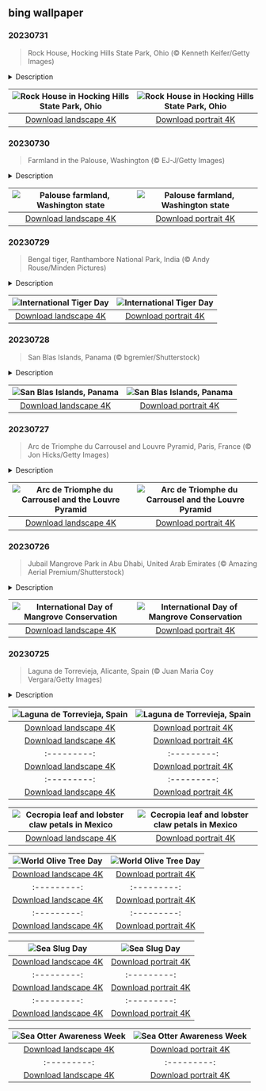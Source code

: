 ## bing wallpaper

### 20230731

> Rock House, Hocking Hills State Park, Ohio (© Kenneth Keifer/Getty Images)

<details>
<summary>Description</summary>

> Ancient and beautiful, Rock House is the only true cave in Ohio's Hocking Hills State Park. This corridor, halfway up a 150-foot cliff, was carved by erosion and has offered shelter to various dwellers over different periods. Long before European settlers arrived, the area's Native American people are believed to have used Rock House as a refuge. Small recesses in the rock walls are thought to have been used as baking ovens, while troughs gouged in the cave's floor helped them to collect water. The walls of Rock House have seven window-like openings, allowing sunlight to filter through, casting beautiful patterns inside the cave and offering cliffside views over the trees for generations of Rock House dwellers.
> 
> 
> 
> 

</details>

| ![Rock House in Hocking Hills State Park, Ohio](https://cn.bing.com/th?id=OHR.RockHouse_EN-US1852534234_UHD.jpg&pid=hp&w=400&h=224&rs=1&c=4) | ![Rock House in Hocking Hills State Park, Ohio](https://cn.bing.com/th?id=OHR.RockHouse_EN-US1852534234_1080x1920.jpg&pid=hp&w=155&h=315&rs=1&c=4) |
|:---------:|:---------:|
| [Download landscape 4K](https://cn.bing.com/th?id=OHR.RockHouse_EN-US1852534234_UHD.jpg) | [Download portrait 4K](https://cn.bing.com/th?id=OHR.RockHouse_EN-US1852534234_1080x1920.jpg) |

### 20230730

> Farmland in the Palouse, Washington (© EJ-J/Getty Images)

<details>
<summary>Description</summary>

> The Palouse region in the Pacific Northwest is known for its picturesque landscapes, agricultural heritage, and unique geological features. Those stunning hills in our homepage image were formed over tens of thousands of years, from dust and silt blown by the wind, known as loess. The Palouse's fertile soil and climate make it ideal for farming and it is known for its wheat, barley, lentils, and other crops. With its beautiful rolling hills covered in patchworks of green and golden fields, it is often compared to Italy's Tuscany region or the French countryside.
> 
> 
> 
> 

</details>

| ![Palouse farmland, Washington state](https://cn.bing.com/th?id=OHR.PalouseHills_EN-US1737990003_UHD.jpg&pid=hp&w=400&h=224&rs=1&c=4) | ![Palouse farmland, Washington state](https://cn.bing.com/th?id=OHR.PalouseHills_EN-US1737990003_1080x1920.jpg&pid=hp&w=155&h=315&rs=1&c=4) |
|:---------:|:---------:|
| [Download landscape 4K](https://cn.bing.com/th?id=OHR.PalouseHills_EN-US1737990003_UHD.jpg) | [Download portrait 4K](https://cn.bing.com/th?id=OHR.PalouseHills_EN-US1737990003_1080x1920.jpg) |

### 20230729

> Bengal tiger, Ranthambore National Park, India (© Andy Rouse/Minden Pictures)

<details>
<summary>Description</summary>

> It's International Tiger Day! A day to celebrate these magnificent animals and consider how best they can be protected. The largest wild cats in the world, all tiger species are endangered, facing challenges including habitat loss, the illegal wildlife trade, and poaching. The Bengal tiger, an iconic subspecies primarily found in India, is the star of today's image. As apex predators, Bengal tigers play a vital role in maintaining ecological balance by controlling populations of deer, wild boar, and bison. With an estimated population in the wild of between 2,500 and 3,000, tiger conservation is crucial to secure the future of this majestic species.
> 
> 
> 
> 

</details>

| ![International Tiger Day](https://cn.bing.com/th?id=OHR.TigerIndia_EN-US1594590553_UHD.jpg&pid=hp&w=400&h=224&rs=1&c=4) | ![International Tiger Day](https://cn.bing.com/th?id=OHR.TigerIndia_EN-US1594590553_1080x1920.jpg&pid=hp&w=155&h=315&rs=1&c=4) |
|:---------:|:---------:|
| [Download landscape 4K](https://cn.bing.com/th?id=OHR.TigerIndia_EN-US1594590553_UHD.jpg) | [Download portrait 4K](https://cn.bing.com/th?id=OHR.TigerIndia_EN-US1594590553_1080x1920.jpg) |

### 20230728

> San Blas Islands, Panama (© bgremler/Shutterstock)

<details>
<summary>Description</summary>

> Nestled off the northern coast of Panama, the San Blas Islands are an archipelago of more than 360 islands in the Caribbean Sea. Known for their clean, calm waters, they are the perfect place for adventure sports such as snorkeling, surfing, and diving. Staghorn and pillar coral are among the species found in coral reefs surrounding the islands, which teem with marine life. The islands are inhabited primarily by Gunas—people indigenous to Guna Yala—who preserve their way of living with vibrant, traditional clothing, thatched-roof huts known as 'bohíos,' and intricate, handcrafted mola textiles.
> 
> 
> 
> 

</details>

| ![San Blas Islands, Panama](https://cn.bing.com/th?id=OHR.SanBlasIslands_EN-US1442226155_UHD.jpg&pid=hp&w=400&h=224&rs=1&c=4) | ![San Blas Islands, Panama](https://cn.bing.com/th?id=OHR.SanBlasIslands_EN-US1442226155_1080x1920.jpg&pid=hp&w=155&h=315&rs=1&c=4) |
|:---------:|:---------:|
| [Download landscape 4K](https://cn.bing.com/th?id=OHR.SanBlasIslands_EN-US1442226155_UHD.jpg) | [Download portrait 4K](https://cn.bing.com/th?id=OHR.SanBlasIslands_EN-US1442226155_1080x1920.jpg) |

### 20230727

> Arc de Triomphe du Carrousel and Louvre Pyramid, Paris, France (© Jon Hicks/Getty Images)

<details>
<summary>Description</summary>

> Paris features an impressive stretch of parks, gardens, and monuments called the Axe historique, or historical axis, that starts at the Louvre Museum, in the city center, and extends west, ending at La Grande Arche. Today's image shows the Arc de Triomphe du Carrousel at the eastern end of the route, with the embodiment of Peace riding a chariot atop it. It shouldn't be confused with the better-known and much larger Arc de Triomphe de l'Étoile, which stands 2 miles away, halfway along the Axe historique. It's a lovely walk from one to the other, through the Jardin Des Tuileries and along the famous Avenue des Champs-Élysées. If the statue on the left side of the photo caught your eye, wave hello to King Louis XIV on horseback.
> 
> 
> 
> 

</details>

| ![Arc de Triomphe du Carrousel and the Louvre Pyramid](https://cn.bing.com/th?id=OHR.ParisLouvre_EN-US2282259448_UHD.jpg&pid=hp&w=400&h=224&rs=1&c=4) | ![Arc de Triomphe du Carrousel and the Louvre Pyramid](https://cn.bing.com/th?id=OHR.ParisLouvre_EN-US2282259448_1080x1920.jpg&pid=hp&w=155&h=315&rs=1&c=4) |
|:---------:|:---------:|
| [Download landscape 4K](https://cn.bing.com/th?id=OHR.ParisLouvre_EN-US2282259448_UHD.jpg) | [Download portrait 4K](https://cn.bing.com/th?id=OHR.ParisLouvre_EN-US2282259448_1080x1920.jpg) |

### 20230726

> Jubail Mangrove Park in Abu Dhabi, United Arab Emirates (© Amazing Aerial Premium/Shutterstock)

<details>
<summary>Description</summary>

> Natural vegetation is sparse in the United Arab Emirates, due to its hot and dry desert climate. But along its coast, mangroves have taken root. These hardy trees and shrubs are halophytes, salt-tolerant plants that can filter 90% of the salt from the seawater they live in. Despite their resilience, mangroves are threatened globally, largely due to human activity. Mangrove coverage is thought to have halved over the past 40 years, and they are dwindling much faster than forests overall. The UN has established the International Day of Mangrove Conservation, scientific funding, Global Geoparks, and World Heritage sites to try to reverse these trends. These efforts are vital; mangroves help prevent erosion and protect against storm surges, as well as providing a home for fish, crustaceans, and other wildlife.
> 
> 
> 
> 

</details>

| ![International Day of Mangrove Conservation](https://cn.bing.com/th?id=OHR.MangrovePark_EN-US2211111720_UHD.jpg&pid=hp&w=400&h=224&rs=1&c=4) | ![International Day of Mangrove Conservation](https://cn.bing.com/th?id=OHR.MangrovePark_EN-US2211111720_1080x1920.jpg&pid=hp&w=155&h=315&rs=1&c=4) |
|:---------:|:---------:|
| [Download landscape 4K](https://cn.bing.com/th?id=OHR.MangrovePark_EN-US2211111720_UHD.jpg) | [Download portrait 4K](https://cn.bing.com/th?id=OHR.MangrovePark_EN-US2211111720_1080x1920.jpg) |

### 20230725

> Laguna de Torrevieja, Alicante, Spain (© Juan Maria Coy Vergara/Getty Images)

<details>
<summary>Description</summary>

> When we encounter bodies of water in nature, we might expect hues of blue, from the pale cyan shade of lagoons to the navy blue of deep lakes. But pink water—where on Earth could that be found? At (deep breath) El Parque Natural de Las Lagunas de La Mata y Torrevieja in Alicante, Spain. Here, there are two lakes: one green and one pink, and it is the latter that you see on our homepage. The highly saline water, dotted with clusters of salt crystals, is the perfect environment for microscopic algae, which are rich in carotenes. This results in the rosy tinge that protects the algae from solar radiation. And the pink is just getting started, as the algae are eaten by tiny crustaceans, which turn pink and are then eaten by flamingos, which acquire the rosy hue as well.
> 
> 
> 
> 

</details>

| ![Laguna de Torrevieja, Spain](https://cn.bing.com/th?id=OHR.LasLagunas_EN-US2134252350_UHD.jpg&pid=hp&w=400&h=224&rs=1&c=4) | ![Laguna de Torrevieja, Spain](https://cn.bing.com/th?id=OHR.LasLagunas_EN-US2134252350_1080x1920.jpg&pid=hp&w=155&h=315&rs=1&c=4) |
|:---------:|:---------:|
| [Download landscape 4K](https://cn.bing.com/th?id=OHR.LasLagunas_EN-US2134252350_UHD.jpg) | [Download portrait 4K](https://cn.bing.com/th?id=OHR.LasLagunas_EN-US2134252350_1080x1920.jpg) |53297_UHD.jpg) | [Download portrait 4K](https://cn.bing.com/th?id=OHR.HammockDay_EN-US1639653297_1080x1920.jpg) |--------:|
| [Download landscape 4K](https://cn.bing.com/th?id=OHR.BridgeNorway_EN-US1530199433_UHD.jpg) | [Download portrait 4K](https://cn.bing.com/th?id=OHR.BridgeNorway_EN-US1530199433_1080x1920.jpg) |g.com/th?id=OHR.CastelmazzanoSunrise_EN-US9968041695_UHD.jpg) | [Download portrait 4K](https://cn.bing.com/th?id=OHR.CastelmazzanoSunrise_EN-US9968041695_1080x1920.jpg) |.BlacktipSharks_EN-US9224288033_1080x1920.jpg) |NakupendaBeach_EN-US3130365422_1080x1920.jpg&pid=hp&w=155&h=315&rs=1&c=4) |
|:---------:|:---------:|
| [Download landscape 4K](https://cn.bing.com/th?id=OHR.NakupendaBeach_EN-US3130365422_UHD.jpg) | [Download portrait 4K](https://cn.bing.com/th?id=OHR.NakupendaBeach_EN-US3130365422_1080x1920.jpg) |080x1920.jpg) |94011_1080x1920.jpg) |load landscape 4K](https://cn.bing.com/th?id=OHR.StonehengeSalisbury_EN-US1337618356_UHD.jpg) | [Download portrait 4K](https://cn.bing.com/th?id=OHR.StonehengeSalisbury_EN-US1337618356_1080x1920.jpg) | | [Download portrait 4K](https://cn.bing.com/th?id=OHR.EagleTree_EN-US8588984234_1080x1920.jpg) |d portrait 4K](https://cn.bing.com/th?id=OHR.SurfSanDiego_EN-US0761983664_1080x1920.jpg) |?id=OHR.CormorantBridge_EN-US1902862286_1080x1920.jpg) |om/th?id=OHR.AmericanWetlands_EN-US1844827155_1080x1920.jpg&pid=hp&w=155&h=315&rs=1&c=4) |
|:---------:|:---------:|
| [Download landscape 4K](https://cn.bing.com/th?id=OHR.AmericanWetlands_EN-US1844827155_UHD.jpg) | [Download portrait 4K](https://cn.bing.com/th?id=OHR.AmericanWetlands_EN-US1844827155_1080x1920.jpg) |9784_UHD.jpg) | [Download portrait 4K](https://cn.bing.com/th?id=OHR.RedPlanetDay_EN-US9693219784_1080x1920.jpg) |r claw is often cultivated as an ornamental plant for tropical gardens. Gardeners looking to attract birds love the Heliconia because its plentiful nectar draws hummingbirds to its downward-facing flowers. Those same flowers have special recognition in Bolivia as 'patujú,' the national flower, which appears on one of the country's flags.
> 
> 

</details>

| ![Cecropia leaf and lobster claw petals in Mexico](https://cn.bing.com/th?id=OHR.Cecropia_EN-US9602789937_UHD.jpg&pid=hp&w=400&h=224&rs=1&c=4) | ![Cecropia leaf and lobster claw petals in Mexico](https://cn.bing.com/th?id=OHR.Cecropia_EN-US9602789937_1080x1920.jpg&pid=hp&w=155&h=315&rs=1&c=4) |
|:---------:|:---------:|
| [Download landscape 4K](https://cn.bing.com/th?id=OHR.Cecropia_EN-US9602789937_UHD.jpg) | [Download portrait 4K](https://cn.bing.com/th?id=OHR.Cecropia_EN-US9602789937_1080x1920.jpg) |though olive trees do not grow very tall, usually no more than 30 feet, they live a very long time. One of the oldest known trees in the world, in Portugal, is believed to be 3,350 years old. Many live for millennia, their trunks growing thick and gnarled, and their branches bearing fruit century after century. As civilizations rise and fall around them, these hardy trees remain resilient and steadfast.
> 
> 

</details>

| ![World Olive Tree Day](https://cn.bing.com/th?id=OHR.OliveTreeDay_EN-US9460125670_UHD.jpg&pid=hp&w=400&h=224&rs=1&c=4) | ![World Olive Tree Day](https://cn.bing.com/th?id=OHR.OliveTreeDay_EN-US9460125670_1080x1920.jpg&pid=hp&w=155&h=315&rs=1&c=4) |
|:---------:|:---------:|
| [Download landscape 4K](https://cn.bing.com/th?id=OHR.OliveTreeDay_EN-US9460125670_UHD.jpg) | [Download portrait 4K](https://cn.bing.com/th?id=OHR.OliveTreeDay_EN-US9460125670_1080x1920.jpg) |pid=hp&w=155&h=315&rs=1&c=4) |
|:---------:|:---------:|
| [Download landscape 4K](https://cn.bing.com/th?id=OHR.MonksMound_EN-US9323884241_UHD.jpg) | [Download portrait 4K](https://cn.bing.com/th?id=OHR.MonksMound_EN-US9323884241_1080x1920.jpg) |](https://cn.bing.com/th?id=OHR.Calacas_EN-US6430903741_UHD.jpg) | [Download portrait 4K](https://cn.bing.com/th?id=OHR.Calacas_EN-US6430903741_1080x1920.jpg) |.com/th?id=OHR.SealRiver_EN-US6267835630_1080x1920.jpg&pid=hp&w=155&h=315&rs=1&c=4) |
|:---------:|:---------:|
| [Download landscape 4K](https://cn.bing.com/th?id=OHR.SealRiver_EN-US6267835630_UHD.jpg) | [Download portrait 4K](https://cn.bing.com/th?id=OHR.SealRiver_EN-US6267835630_1080x1920.jpg) |e a more fitting name. Someone call Terry.
> 
> 

</details>

| ![Sea Slug Day](https://cn.bing.com/th?id=OHR.SeaAngel_EN-US5531672696_UHD.jpg&pid=hp&w=400&h=224&rs=1&c=4) | ![Sea Slug Day](https://cn.bing.com/th?id=OHR.SeaAngel_EN-US5531672696_1080x1920.jpg&pid=hp&w=155&h=315&rs=1&c=4) |
|:---------:|:---------:|
| [Download landscape 4K](https://cn.bing.com/th?id=OHR.SeaAngel_EN-US5531672696_UHD.jpg) | [Download portrait 4K](https://cn.bing.com/th?id=OHR.SeaAngel_EN-US5531672696_1080x1920.jpg) |OHR.DarkSkyAcadia_EN-US6966527964_1080x1920.jpg) |.bing.com/th?id=OHR.GoldenJellyfish_EN-US6743816471_1080x1920.jpg&pid=hp&w=155&h=315&rs=1&c=4) |
|:---------:|:---------:|
| [Download landscape 4K](https://cn.bing.com/th?id=OHR.GoldenJellyfish_EN-US6743816471_UHD.jpg) | [Download portrait 4K](https://cn.bing.com/th?id=OHR.GoldenJellyfish_EN-US6743816471_1080x1920.jpg) |ng.com/th?id=OHR.LastDollarRoad_EN-US7923638318_UHD.jpg&pid=hp&w=400&h=224&rs=1&c=4) | ![First day of autumn](https://cn.bing.com/th?id=OHR.LastDollarRoad_EN-US7923638318_1080x1920.jpg&pid=hp&w=155&h=315&rs=1&c=4) |
|:---------:|:---------:|
| [Download landscape 4K](https://cn.bing.com/th?id=OHR.LastDollarRoad_EN-US7923638318_UHD.jpg) | [Download portrait 4K](https://cn.bing.com/th?id=OHR.LastDollarRoad_EN-US7923638318_1080x1920.jpg) |ppers who hunted otters to near extinction before they were protected by law. Although sea otter populations have rebounded, they are still considered endangered. Otters live along the Pacific Coast of North America, from California up to Alaska. Although they can walk on land, they almost never find the need or desire to, even when it's nap time. When they're ready for a snooze, they'll raft up, wrap themselves in a strand of kelp to keep them from drifting away, and recline on the world's biggest waterbed.

</details>

| ![Sea Otter Awareness Week](https://cn.bing.com/th?id=OHR.SitkaOtters_EN-US7714053956_UHD.jpg&pid=hp&w=400&h=224&rs=1&c=4) | ![Sea Otter Awareness Week](https://cn.bing.com/th?id=OHR.SitkaOtters_EN-US7714053956_1080x1920.jpg&pid=hp&w=155&h=315&rs=1&c=4) |
|:---------:|:---------:|
| [Download landscape 4K](https://cn.bing.com/th?id=OHR.SitkaOtters_EN-US7714053956_UHD.jpg) | [Download portrait 4K](https://cn.bing.com/th?id=OHR.SitkaOtters_EN-US7714053956_1080x1920.jpg) |oo_EN-US7569665443_UHD.jpg&pid=hp&w=400&h=224&rs=1&c=4) | ![World Bamboo Day](https://cn.bing.com/th?id=OHR.ArashiyamaBamboo_EN-US7569665443_1080x1920.jpg&pid=hp&w=155&h=315&rs=1&c=4) |
|:---------:|:---------:|
| [Download landscape 4K](https://cn.bing.com/th?id=OHR.ArashiyamaBamboo_EN-US7569665443_UHD.jpg) | [Download portrait 4K](https://cn.bing.com/th?id=OHR.ArashiyamaBamboo_EN-US7569665443_1080x1920.jpg) |